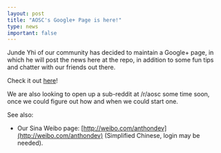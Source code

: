 ```yaml
---
layout: post
title: "AOSC's Google+ Page is here!"
type: news
important: false
---
```


Junde Yhi of our community has decided to maintain a Google+ page, in which he will post the news here at the repo, in addition to some fun tips and chatter with our friends out there.

Check it out [here](https://plus.google.com/u/2/106669966380206498641)!

We are also looking to open up a sub-reddit at /r/aosc some time soon, once we could figure out how and when we could start one.

See also:

- Our Sina Weibo page: [http://weibo.com/anthondev](http://weibo.com/anthondev) (Simplified Chinese, login may be needed).